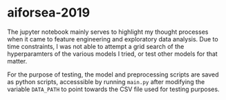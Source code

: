 # aiforsea-2019

The jupyter notebook mainly serves to highlight my thought processes when it came to feature engineering and exploratory data analysis. Due to time constraints, I was not able to attempt a grid search of the hyperparamters of the various models I tried, or test other models for that matter.

For the purpose of testing, the model and preprocessing scripts are saved as python scripts, accesssible by running `main.py` after modifying the variable `DATA_PATH` to point towards the CSV file used for testing purposes.
